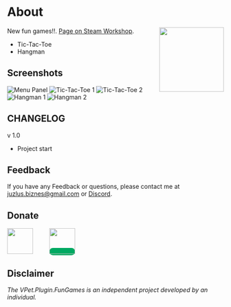 

# About
<img src="https://steamuserimages-a.akamaihd.net/ugc/2012600514533380250/0E120E2D43B9D754D25A572A31BFE539BFD80571/?imw=5000&imh=5000&ima=fit&impolicy=Letterbox&imcolor=%23000000&letterbox=false" align="right" width="150px"/>

New fun games!!. [Page on Steam Workshop](https://steamcommunity.com/sharedfiles/filedetails/?id=3027915926).
- Tic-Tac-Toe
- Hangman


## Screenshots

![Menu Panel](https://steamuserimages-a.akamaihd.net/ugc/2012600514533394956/6FACC038BB301D8DBB51CF82EE55C3D0D51E22DB/?imw=5000&imh=5000&ima=fit&impolicy=Letterbox&imcolor=%23000000&letterbox=false)
![Tic-Tac-Toe 1](https://steamuserimages-a.akamaihd.net/ugc/2012600514533394965/9A79033074F229F5E78C99ECB9033C4C52AD4CEF/?imw=5000&imh=5000&ima=fit&impolicy=Letterbox&imcolor=%23000000&letterbox=false)
![Tic-Tac-Toe 2](https://steamuserimages-a.akamaihd.net/ugc/2012600514533394974/55F04E66CE200D0F803E76217B0A5476519277D3/?imw=5000&imh=5000&ima=fit&impolicy=Letterbox&imcolor=%23000000&letterbox=false)
![Hangman 1](https://steamuserimages-a.akamaihd.net/ugc/2012600514533394981/AC2BFEF440276BF08EF7DAF140950D87FED4E12D/?imw=5000&imh=5000&ima=fit&impolicy=Letterbox&imcolor=%23000000&letterbox=false)
![Hangman 2](https://steamuserimages-a.akamaihd.net/ugc/2012600514533394990/F4BE635F081ECBF2E042D3F2B5DDE8465CDC3882/?imw=5000&imh=5000&ima=fit&impolicy=Letterbox&imcolor=%23000000&letterbox=false)


## CHANGELOG

v 1.0
- Project start


## Feedback

If you have any Feedback or questions, please contact me at juzlus.biznes@gmail.com or [Discord](https://discordapp.com/users/284780352042434570).


## Donate
<span>
  <a href="https://www.buymeacoffee.com/juzlus" target="_blank" alt="buymeacoffee" style="width: 40%; text-decoration: none; margin-right: 20px;">
    <img src="https://www.codehim.com/wp-content/uploads/2022/09/bmc-button-640x180.png" style="height: 60px;">
  </a>
  <a>⠀</a>
  <a href="https://buycoffee.to/juzlus" target="_blank" alt="buycoffee" style="text-decoration: none; width: 40%; background-color: rgb(0, 169, 98);border-radius: 10px;">
    <img src="https://buycoffee.to/btn/buycoffeeto-btn-primary.svg" style="height: 60px">
  </a>
</span>


## Disclaimer

_The VPet.Plugin.FunGames is an independent project developed by an individual._

